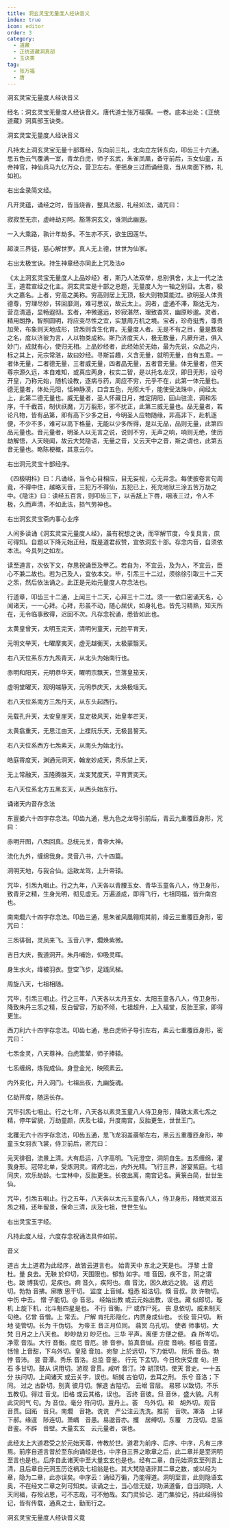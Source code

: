 ```yaml
---
title: 洞玄灵宝无量度人经诀音义
index: true
icon: editor
order: 3
category:
  - 道藏
  - 正统道藏洞真部
  - 玉诀类
tag:
  - 张万福
  - 唐
---
```


洞玄灵宝无量度人经诀音义  

经名：洞玄灵宝无量度人经诀音义。唐代道士张万福撰。一卷。底本出处：《正统道藏》洞真部玉诀类。  

洞玄灵宝无量度人经诀音义  

凡持太上洞玄灵宝无量十部尊经，东向前三礼，北向立左转东向，叩齿三十六通。思五色云气覆满一室，青龙白虎，师子玄武，朱雀凤凰，备守前后，玉女仙童，五帝神官，神仙兵马九亿万众，营卫左右。便摇身三过而诵经竟，当从南面下肺，礼如初。  

右出金录简文经。  

凡开灵蕴，诵经之时，皆当烧香，整具法服，礼经如法，诵咒曰：  

寂寂至无宗，虚峙劫刃阿。豁落洞玄文，谁测此幽遐。  

一入大乘路，孰计年劫多。不生亦不灭，欲生因莲华。  

超浚三界徒，慈心解世罗。真人无上德，世世为仙家。  

右出太极宝诀。持生神章经亦同此上咒及法o  

《太上洞玄灵宝无量度人上品妙经》者，斯乃人法双举，总别俱舍，太上一代之法王，道君宣经之化主。洞玄灵宝是十部之总题，无量度人为一轴之别目。太者，极大之嘉名。上者，穷高之美称。穷高则居上无顶，极大则物莫能过。欲明圣人体贵德尊，穷理尽妙，转回靡测，难可思议，故云太上。洞者，虚通不滞，豁达无为，营览清遥，显畅遐彻。玄者，冲微邃远，妙寂湛然，理致杳冥，幽原眇邈。灵者，精用朗挣，智照圆明，将应变尽性之宜，实慧周万机之境。宝者，珍奇挺秀，尊贵加荣，布象则天地成形，贷炁则含生化育。无量度人者。无是不有之目，量是数极之名，度以济彼为言，人以物类成称。斯乃济度天人，极无数量，凡厥升进，俱入妙门，成就有心，使归无相。上品妙经者，此经始於无始，最为先说，众品之内，标之其上，元宗常湛，故曰妙经。寻斯旨趣，义含无量，就明无量，自有五意。一者体无量，二者德无量，三者威无量，四者品无量，五者音无量。体无量者，但天尊宗源久远，本自难知，或真应两身，权实二智，是以托名龙汉，即日无形，设号开皇，乃称元始，随机设教，逐病与药，周应不穷，元乎不在，此第一体元量也。德无量者，体处元阳，恬神静漠，口含五色，光照大千，能使受法珠中，闻经太上，此第二德无量也。威无量者，圣人怀藏日月，推定阴阳，回山驻流，调和炁序，千千截首，制伏祆魔，万万翦形，邪不扰正，此第三威无量也。品无量者，若论凡物，皆有品第，即有高下少多之目，今明圣人应物随缘，非高非下，赴机逐便，不少不多，难可以高下格量，无能以少多所得，是以无品，品则无量，此第四品元量也。音元量者，明圣人以无言之说，说则不穷，无声之响，响则无绝，使历劫解悟，人天晓闻，故云大梵隐语，无量之音，又云天中之音，斯之谓也，此第五音无量也。略陈梗概，其意云尔。  

右出洞元灵宝十部经序。  

《四极明科》曰：凡诵经，当令心目相应，目无妄视，心无异念。每使披卷言句周竟，不得中住，越略天音，三犯万不得仙，五犯已上，死充地狱三涂五苦万劫之中。《隐注》曰：读经五百言，则叩齿三下，以舌舐上下唇，咽液三过，令人不极，久而声清，不如此法，损气劳神也。  

右出洞玄灵宝斋内事心业序  

人间多读诵《洞玄灵宝元量度人经》，虽有祝想之诀，而罕解节度，今复具言，庶可得知。自题以下降元始正经，既是道君叔赞，宜依洞玄十部。存念内音，自须依本法。今具列之如左。  

读至道言，次依下文，存思祝诵臣及甲乙。若自为，不宜云，及为人，不宜云，臣心不兼二故也。若为己及人，宜依本文。毕，引炁三十二过，须徐徐引取三十二天之炁，然后依法诵之。此正是元始元量度人存念法也。  

行道章，叩齿三十二通，上闻三十二天，心拜三十二过。须一一依口密诵天名，心闻诸天，一一心拜。心拜，形虽不动，随心屈伏，如身礼也。皆先习精熟，知天所在，无令临事致得，迟回不次。凡存念祝诵，悉皆如此也。  

太黄皇曾天，太明玉完天，清明何童天，元脸平育天，  

元明文举天，七曜摩夷天，虚无越衡天，太极蒙翳天。  

右八天位系东方九炁青天，从北头为始南行也。  

赤明和阳天，元明恭华天，曜明宗飘天，竺落皇笳天，  

虚明堂曜天，观明端静天，元明恭庆天，太焕极瑶天。  

右八天位系南方三炁丹天，从东头起西行。  

元载孔升天，太安皇崖天，显定极风天，始皇孝芒天，  

太黄翕重天，无思江由天，上揲阮乐天，无极昙誓天。  

右八天位系西方七炁素天，从南头为始北行。  

皓庭霄度天，渊通元洞天，翰宠妙成天，秀乐禁上天，  

无上常融天，玉隆腾胜天，龙变梵度天，平育贾奕天。  

右八天位系北方五黑玄天，从西头始东行。  

诵诸天内音存念法  

东亶娄六十四字存念法。叩齿九通，思九色之龙导引前后，青云九重覆匝身形，咒曰：  

赤明开图，八炁回真。总统元关，青帝大神。  

流化九外，缠绵我身。灵音八书，六十四篇。  

洞明天地，与我合仙。运致龙驾，上升帝辕。  

咒毕，引炁九咽止。行之九年，八天各以青腰玉女、青华玉童各八人，侍卫身形，致青牙之精，生身光明，彻见虚无。万遍道成，即得飞行，七祖同福，皆升南宫也。  

南南爓六十四字存念法。叩齿三通，思朱雀凤凰翱翔其前，绛云三重覆匝身形，密咒曰：  

三炁徘徊，灵凤来飞。玉音八字，爓焕紫微。  

吉日大庆，我道洞开。朱丹哺饴，仰吸灵晖。  

身生水火，绛被羽衣。登空飞步，足践凤梯。  

周旋八天，七祖相随。  

咒毕，引炁三咽止。行之三年，八天各以太丹玉女、太阳玉童各八人，侍卫身形，降致朱丹三炁之精，反白留容，万劫不倾，七祖超升，上入福堂，反胎王家，即得更生。  

西刀利六十四字存念法。叩齿七通，思白虎师子导引左右，素云七重覆匝身形，密咒曰：  

七炁金灵，八天尊神。白虎策辇，师子捧辕。  

七炁缠绵，炼我成仙。身登金光，映照素云。  

内外变化，升入洞门。七祖出夜，九幽旋魂。  

亿劫开度，随运长存。  

咒毕引炁七咽止。行之七年，八天各以素灵玉童八人侍卫身形，降致太素七炁之精，停年留貌，万劫童颜，庆及七祖，升度南宫，反胎更生，世世王门。  

北玃无六十四字存念法，叩齿五通，思飞龙羽盖蓊郁左右，黑云五重覆匝身形，神童玉女羽衣飞裳，侍卫前后，密咒曰：  

元天徘徊，流景上清。大有启运，八字高明。飞元澄空，洞阴自生。五炁缠绵，灌我身形。冠带北单，受炼洞灵。肾府北出，内外光精。飞行三界，游宴紫庭。七祖同庆，欢乐劫龄。七宝林中，反胎更生。长夜出离，南宫记名。黄箓白简，世世生仙。  

咒毕，引炁五咽止。行之五年，八天各以太元玉童各八人，侍卫身形，降致灵滋五炁之精，还年留景，保命三清，庆及七祖，世世生仙。  

右出灵宝玉字经。  

凡持此度人经，六度存念祝诵法具件如前。  

音义  

道古 太上道君为此经序，故皆云道言也。 始青天中 东北之天是也。 浮黎 土音杜。量 良去。无鞅 於仰切，天围限也。郁勃 如字。喑 音因，疾不言，阴之谓也。跛 博我切，足疾也。痾 音久，疾阿也。痼 音沈，困久故远之貌。 返 府远切。勃勃 音拂。廓散 思干切。 监度 上音缄。粗悉 祖沽切。倏 音叔。欻 许物切。中伤 中去。 憎 子能切。@ 音忌。 经始出教 或云元始出教，误也。藏 似郎切。璇机 上旋下机，北斗魁四星是也。 不行 音衡。尸 或作尸死。 丧 息依切。威未制天 句绝。亿曾 音憎。上 常去。 尸解 肯托形隐化，内贾身成仙也。 长役 营只切。 断地 徒管切。长为 干伪切。 为帝王 音正月位同。 蓊冥 乌孔切。 使者 师事切。大梵 日月之上八天也。 眇眇劫刃 眇茫也。三华 平声。离便 方便之便。 森 所岑切。净霐 音泓。大行 音衡。度厄 音厄。骖 音参。监真音缄。应度 音响。郁褴 音蓝。恬懀 上音甜，下乌外切。皇笳 音加。宛黎 上於远切，下力低切。 阮乐 音岳。勃悖 音沛。 昙 音潭。秀乐 音洛。总监 音鉴。 行元 下孟切。今日欣庆受度 句。担石 多甘切。鼓从 词用切。游观 音贯。咸听 音汀。涬 胡顶切。使天 音史。一十五分 扶问切。上闻诸天 或云关字，误也。斩馘 古伯切，去耳之刑。 乐兮 音洛；下同。 过之 古卧切。别真 彼月切。懈退 古隘切。 云嶒 音层。 易邪 以致切。不乐 五教切。得过 音戈。旧格 或云其格，误也。 否终 音彼。炰 音休，盛大貌。凡有此灾同气 句。为 音位。毫分 符问切。亶丹上。荟　乌外切。和　胡外切。观音　音贯。回跖　音只。南爓　音艳。诜诜　严公注云洗洗。推前　音吹。凙洛　上铎下郝。缘邅　陟连切。萧嵎　音愚。易邈音亦。攫　居缚切。东覆　方茂切。总监　音鉴。不辟　音壁。大量玄玄　云元量者，误也。  

此经太上大道君受之於元始天尊，传教於世。道君为前序、后序、中序，凡有三序焉。前序自道言昔於至东向诵经是也，中序自三界之歌章之后，此二章并是至洞明至言也是也。后序自此诸天中至大量玄玄也是也。经有二章，自元始洞玄至列言上清，且后章自元洞玉历讫祸及七祖翁是也。其大梵隐语非其二章之数，或以经为章，隐为二章，此亦误矣。中序云：诵经万徧，乃能得道。洞明至言，此则隐语玄奥，不在经文二章之列可知矣。读诵之士，当心信无疑，功满道备，自当洞晓，人天同福，存殁沾恩，可不志哉，可不勉哉。玄门灵验记、道门集验记，持此经得验记，皆有传载，通真之士，勤而行之。  

洞玄灵宝无量度人经诀音义竟  
